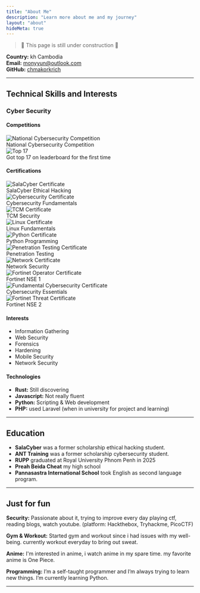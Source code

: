 ```yaml
---
title: "About Me"
description: "Learn more about me and my journey"
layout: "about"
hideMeta: true
---
```


> 🚧 This page is still under construction 🚀

**Country:** kh Cambodia  
**Email:** [monyyun@outlook.com](mailto:monyyun@outlook.com)  
**GitHub:** [chmakorkrich](https://github.com/chmakorkrich)

---

## Technical Skills and Interests

### Cyber Security

#### Competitions

<div class="competition-grid">
  <div class="competition-card">
    <img src="/nsc.jpg" alt="National Cybersecurity Competition" class="competition-image">
    <div class="competition-info">
      <span>National Cybersecurity Competition</span>
    </div>
  </div>
  <div class="competition-card">
    <img src="/top17.jpg" alt="Top 17" class="competition-image">
    <div class="competition-info">
      <span>Got top 17 on leaderboard for the first time</span>
    </div>
  </div>
</div>

#### Certifications

<div class="certification-grid">
  <div class="certification-card">
    <img src="/certifications/SalaCyber.png" alt="SalaCyber Certificate" class="certification-image">
    <div class="certification-info">
      <span>SalaCyber Ethical Hacking</span>
    </div>
  </div>
  <div class="certification-card">
    <img src="/certifications/CyberCert.png" alt="Cybersecurity Certificate" class="certification-image">
    <div class="certification-info">
      <span>Cybersecurity Fundamentals</span>
    </div>
  </div>
  <div class="certification-card">
    <img src="/certifications/tcmCert.png" alt="TCM Certificate" class="certification-image">
    <div class="certification-info">
      <span>TCM Security</span>
    </div>
  </div>
  <div class="certification-card">
    <img src="/certifications/LinuxCert.png" alt="Linux Certificate" class="certification-image">
    <div class="certification-info">
      <span>Linux Fundamentals</span>
    </div>
  </div>
  <div class="certification-card">
    <img src="/certifications/PythonCert.png" alt="Python Certificate" class="certification-image">
    <div class="certification-info">
      <span>Python Programming</span>
    </div>
  </div>
  <div class="certification-card">
    <img src="/certifications/pentest.png" alt="Penetration Testing Certificate" class="certification-image">
    <div class="certification-info">
      <span>Penetration Testing</span>
    </div>
  </div>
  <div class="certification-card">
    <img src="/certifications/netWorkCert.png" alt="Network Certificate" class="certification-image">
    <div class="certification-info">
      <span>Network Security</span>
    </div>
  </div>
  <div class="certification-card">
    <img src="/certifications/FortinetOperator.png" alt="Fortinet Operator Certificate" class="certification-image">
    <div class="certification-info">
      <span>Fortinet NSE 1</span>
    </div>
  </div>
  <div class="certification-card">
    <img src="/certifications/fundamentalcyber.png" alt="Fundamental Cybersecurity Certificate" class="certification-image">
    <div class="certification-info">
      <span>Cybersecurity Essentials</span>
    </div>
  </div>
  <div class="certification-card">
    <img src="/certifications/fortinet-threat.png" alt="Fortinet Threat Certificate" class="certification-image">
    <div class="certification-info">
      <span>Fortinet NSE 2</span>
    </div>
  </div>
</div>

#### Interests

- Information Gathering
- Web Security
- Forensics
- Hardening
- Mobile Security
- Network Security

#### Technologies

- **Rust:** Still discovering
- **Javascript:** Not really fluent
- **Python:** Scripting & Web development
- **PHP:** used Laravel (when in university for project and learning)

---

## Education

- **SalaCyber** was a former scholarship ethical hacking student.
- **ANT Training** was a former scholarship cybersecurity student.
- **RUPP** graduated at Royal University Phnom Penh in 2025
- **Preah Beida Cheat** my high school
- **Pannasastra International School** took English as second language program.

---

## Just for fun

**Security:** Passionate about it, trying to improve every day playing ctf, reading blogs, watch youtube. (platform: Hackthebox, Tryhackme, PicoCTF)

**Gym & Workout:** Started gym and workout since i had issues with my well-being. currently workout everyday to bring out sweat.

**Anime:** I'm interested in anime, i watch anime in my spare time. my favorite anime is One Piece.

**Programming:** I’m a self-taught programmer and I’m always trying to learn new things. I’m currently learning Python.

---
